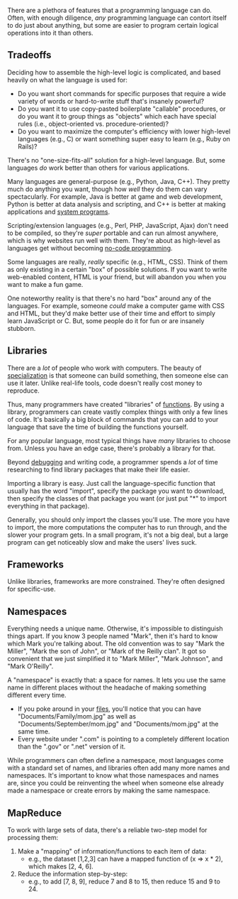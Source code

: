 
There are a plethora of features that a programming language can do. Often, with enough diligence, *any* programming language can contort itself to do just about anything, but some are easier to program certain logical operations into it than others.

## Tradeoffs

Deciding how to assemble the high-level logic is complicated, and based heavily on what the language is used for:

- Do you want short commands for specific purposes that require a wide variety of words or hard-to-write stuff that's insanely powerful?
- Do you want it to use copy-pasted boilerplate "callable" procedures, or do you want it to group things as "objects" which each have special rules (i.e., object-oriented vs. procedure-oriented)?
- Do you want to maximize the computer's efficiency with lower high-level languages (e.g., C) or want something super easy to learn (e.g., Ruby on Rails)?

There's no "one-size-fits-all" solution for a high-level language. But, some languages *do* work better than others for various applications.

Many languages are general-purpose (e.g., Python, Java, C++). They pretty much do anything you want, though how *well* they do them can vary spectacularly. For example, Java is better at game and web development, Python is better at data analysis and scripting, and C++ is better at making applications and [system programs](computers-os.md).

Scripting/extension languages (e.g., Perl, PHP, JavaScript, Ajax) don't need to be compiled, so they're *super* portable and can run almost anywhere, which is why websites run well with them. They're about as high-level as languages get without becoming [no-code programming](programming-basics.md).

Some languages are really, *really* specific (e.g., HTML, CSS). Think of them as only existing in a certain "box" of possible solutions. If you want to write web-enabled content, HTML is your friend, but will abandon you when you want to make a fun game.

One noteworthy reality is that there's no hard "box" around any of the languages. For example, someone *could* make a computer game with CSS and HTML, but they'd make better use of their time and effort to simply learn JavaScript or C. But, some people do it for fun or are insanely stubborn.

## Libraries

There are a *lot* of people who work with computers. The beauty of [specialization](jobs-specialization.md) is that someone can build something, then someone else can use it later. Unlike real-life tools, code doesn't really cost money to reproduce.

Thus, many programmers have created "libraries" of [functions](math-functions-cs.md). By using a library, programmers can create vastly complex things with only a few lines of code. It's basically a big block of commands that you can add to your language that save the time of building the functions yourself.

For any popular language, most typical things have *many* libraries to choose from. Unless you have an edge case, there's probably a library for that.

Beyond [debugging](computers-software-redesign.md) and writing code, a programmer spends a *lot* of time researching to find library packages that make their life easier.

Importing a library is easy. Just call the language-specific function that usually has the word "import", specify the package you want to download, then specify the classes of that package you want (or just put "*" to import everything in that package).

Generally, you should only import the classes you'll use. The more you have to import, the more computations the computer has to run through, and the slower your program gets. In a small program, it's not a big deal, but a large program can get noticeably slow and make the users' lives suck.

## Frameworks

Unlike libraries, frameworks are more constrained. They're often designed for specific-use.

## Namespaces

Everything needs a unique name. Otherwise, it's impossible to distinguish things apart. If you know 3 people named "Mark", then it's hard to know which Mark you're talking about. The old convention was to say "Mark the Miller", "Mark the son of John", or "Mark of the Reilly clan". It got so convenient that we just simplified it to "Mark Miller", "Mark Johnson", and "Mark O'Reilly".

A "namespace" is exactly that: a space for names. It lets you use the same name in different places without the headache of making something different every time.

- If you poke around in your [files](computers-files.md), you'll notice that you can have "Documents/Family/mom.jpg" as well as "Documents/September/mom.jpg" and "Documents/mom.jpg" at the same time.
- Every website under ".com" is pointing to a completely different location than the ".gov" or ".net" version of it.

While programmers can often define a namespace, most languages come with a standard set of names, and libraries often add many more names and namespaces. It's important to know what those namespaces and names are, since you could be reinventing the wheel when someone else already made a namespace or create errors by making the same namespace.

## MapReduce

To work with large sets of data, there's a reliable two-step model for processing them:

1. Make a "mapping" of information/functions to each item of data:
   - e.g., the dataset [1,2,3] can have a mapped function of (x => x * 2), which makes [2, 4, 6].
2. Reduce the information step-by-step:
   - e.g., to add [7, 8, 9], reduce 7 and 8 to 15, then reduce 15 and 9 to 24.
